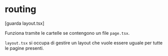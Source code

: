 # routing

[guarda layout.tsx]

Funziona tramite le cartelle se contengono un file `page.tsx`.

`layout.tsx` si occupa di gestire un layout che vuole essere uguale per tutte le pagine presenti.
